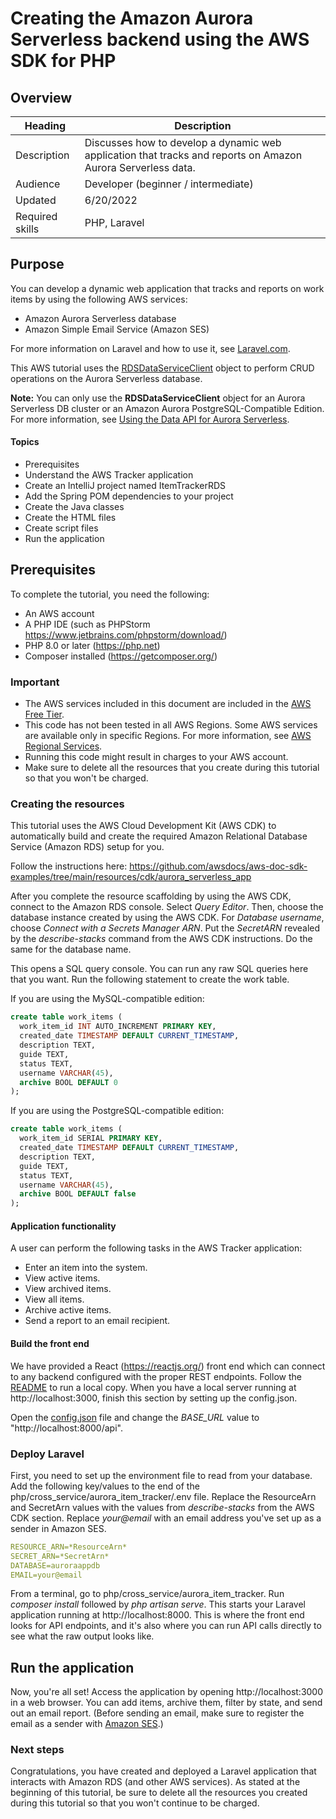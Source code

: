 #  Creating the Amazon Aurora Serverless backend using the AWS SDK for PHP

## Overview

| Heading      | Description                                                                                                  |
| ----------- |--------------------------------------------------------------------------------------------------------------|
| Description | Discusses how to develop a dynamic web application that tracks and reports on Amazon Aurora Serverless data. |
| Audience   | Developer (beginner / intermediate)                                                                          |
| Updated   | 6/20/2022                                                                                                    |
| Required skills   | PHP, Laravel                                                                                                 |

## Purpose

You can develop a dynamic web application that tracks and reports on work items by using the following AWS services:

+ Amazon Aurora Serverless database
+ Amazon Simple Email Service (Amazon SES)

For more information on Laravel and how to use it, see [Laravel.com](laravel.com).

This AWS tutorial uses the [RDSDataServiceClient](https://docs.aws.amazon.com/aws-sdk-php/v3/api/class-Aws.RDSDataService.RDSDataServiceClient.html) object to perform CRUD operations on the Aurora Serverless database.

**Note:** You can only use the **RDSDataServiceClient** object for an Aurora Serverless DB cluster or an Amazon Aurora PostgreSQL-Compatible Edition. For more information, see [Using the Data API for Aurora Serverless](https://docs.aws.amazon.com/AmazonRDS/latest/AuroraUserGuide/data-api.html).

#### Topics

+ Prerequisites
+ Understand the AWS Tracker application
+ Create an IntelliJ project named ItemTrackerRDS
+ Add the Spring POM dependencies to your project
+ Create the Java classes
+ Create the HTML files
+ Create script files
+ Run the application

## Prerequisites

To complete the tutorial, you need the following:

+ An AWS account
+ A PHP IDE (such as PHPStorm https://www.jetbrains.com/phpstorm/download/)
+ PHP 8.0 or later (https://php.net)
+ Composer installed (https://getcomposer.org/)

### Important

+ The AWS services included in this document are included in the [AWS Free Tier](https://aws.amazon.com/free/?all-free-tier.sort-by=item.additionalFields.SortRank&all-free-tier.sort-order=asc).
+  This code has not been tested in all AWS Regions. Some AWS services are available only in specific Regions. For more information, see [AWS Regional Services](https://aws.amazon.com/about-aws/global-infrastructure/regional-product-services).
+ Running this code might result in charges to your AWS account.
+ Make sure to delete all the resources that you create during this tutorial so that you won't be charged.

### Creating the resources

This tutorial uses the AWS Cloud Development Kit (AWS CDK) to automatically build and create the required Amazon Relational Database Service (Amazon RDS) setup for you.

Follow the instructions here: https://github.com/awsdocs/aws-doc-sdk-examples/tree/main/resources/cdk/aurora_serverless_app

After you complete the resource scaffolding by using the AWS CDK, connect to the Amazon RDS console.
Select *Query Editor*. Then, choose the database instance created by using the AWS CDK.
For *Database username*, choose *Connect with a Secrets Manager ARN*. Put the *SecretARN* revealed by
the *describe-stacks* command from the AWS CDK instructions. Do the same for the database name.

This opens a SQL query console. You can run any raw SQL queries here that you want. Run the
following statement to create the work table.

If you are using the MySQL-compatible edition:
```sql
create table work_items (
  work_item_id INT AUTO_INCREMENT PRIMARY KEY,
  created_date TIMESTAMP DEFAULT CURRENT_TIMESTAMP,
  description TEXT,
  guide TEXT,
  status TEXT,
  username VARCHAR(45),
  archive BOOL DEFAULT 0
);
```

If you are using the PostgreSQL-compatible edition:
```sql
create table work_items (
  work_item_id SERIAL PRIMARY KEY,
  created_date TIMESTAMP DEFAULT CURRENT_TIMESTAMP,
  description TEXT,
  guide TEXT,
  status TEXT,
  username VARCHAR(45),
  archive BOOL DEFAULT false
);
```

#### Application functionality

A user can perform the following tasks in the AWS Tracker application:

+ Enter an item into the system.
+ View active items.
+ View archived items.
+ View all items.
+ Archive active items.
+ Send a report to an email recipient.

#### Build the front end

We have provided a React (https://reactjs.org/) front end which can connect to any backend configured
with the proper REST endpoints. Follow the [README](../../../resources/clients/react/item-tracker/README.md) to run a
local copy. When you have a local server running at http://localhost:3000, finish this section by setting up the
config.json.

Open the [config.json](../../../resources/clients/react/item-tracker/src/config.json) file and change the *BASE_URL* value to
"http://localhost:8000/api".

### Deploy Laravel

First, you need to set up the environment file to read from your database. Add the following key/values to the end
of the php/cross_service/aurora_item_tracker/.env file. Replace the ResourceArn and SecretArn values with
the values from *describe-stacks* from the AWS CDK section. Replace *your@email* with an email address you've
set up as a sender in Amazon SES.
```yaml
RESOURCE_ARN=*ResourceArn*
SECRET_ARN=*SecretArn*
DATABASE=auroraappdb
EMAIL=your@email
```

From a terminal, go to php/cross_service/aurora_item_tracker. Run *composer install* followed by *php
artisan serve*. This starts your Laravel application running at http://localhost:8000. This is where
the front end looks for API endpoints, and it's also where you can run API calls directly to see what
the raw output looks like.

## Run the application

Now, you're all set! Access the application by opening http://localhost:3000 in a web browser.
You can add items, archive them, filter by state, and send out an email report.
(Before sending an email, make sure to register the email as a sender with
[Amazon SES](https://aws.amazon.com/ses/).)


### Next steps
Congratulations, you have created and deployed a Laravel application that interacts with Amazon RDS
(and other AWS services).
As stated at the beginning of this tutorial, be sure to delete all the resources you created
during this tutorial so that you won't continue to be charged.

